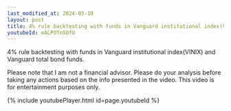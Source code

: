 ```yaml
---
last_modified_at: 2024-03-10
layout: post
title: 4% rule backtesting with funds in Vanguard institutional index(VINIX) and Vanguard total bond funds.
youtubeId: eALPOTnSOfU
---
```


4% rule backtesting with funds in Vanguard institutional index(VINIX) and Vanguard total bond funds.

Please note that I am not a financial advisor. Please do your analysis before taking any actions based on the info presented in the video. This video is for entertainment purposes only.

{% include youtubePlayer.html id=page.youtubeId %}
